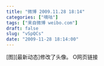 ```yaml
---
title: "微博 2009.11.28 18:14"
categories: ["嘀咕"]
tags: ["来自微博 weibo.com"]
draft: false
slug: "vSpQCs"
date: "2009-11-28 18:14:00"
---
```


<p>[图][最新动态]修改了头像。 O网页链接 　 ​​​​</p>
